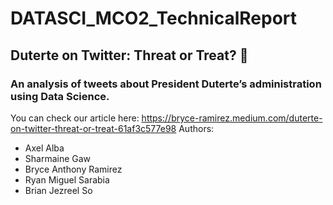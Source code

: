 # DATASCI_MCO2_TechnicalReport
## Duterte on Twitter: Threat or Treat? 🤔
### An analysis of tweets about President Duterte’s administration using Data Science.

You can check our article here: https://bryce-ramirez.medium.com/duterte-on-twitter-threat-or-treat-61af3c577e98
Authors:
- Axel Alba
- Sharmaine Gaw
- Bryce Anthony Ramirez
- Ryan Miguel Sarabia
- Brian Jezreel So
